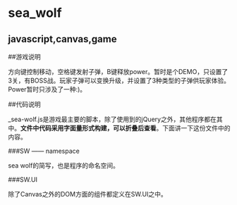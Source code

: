 sea_wolf
========

javascript,canvas,game
----------------------

##游戏说明

方向键控制移动，空格键发射子弹，B键释放power。暂时是个DEMO，只设置了3关，有BOSS战。玩家子弹可以变换升级，并设置了3种类型的子弹供玩家体验。Power暂时只涉及了一种\:\)。

##代码说明

\_sea\-wolf\.js是游戏最主要的脚本，除了使用到的jQuery之外，其他程序都在其中。**文件中代码采用字面量形式构建，可以折叠后查看**。下面讲一下这份文件中的内容。

###SW —— namespace

sea wolf的简写，也是程序的命名空间。

###SW.UI

除了Canvas之外的DOM方面的组件都定义在SW.UI之中。

####
